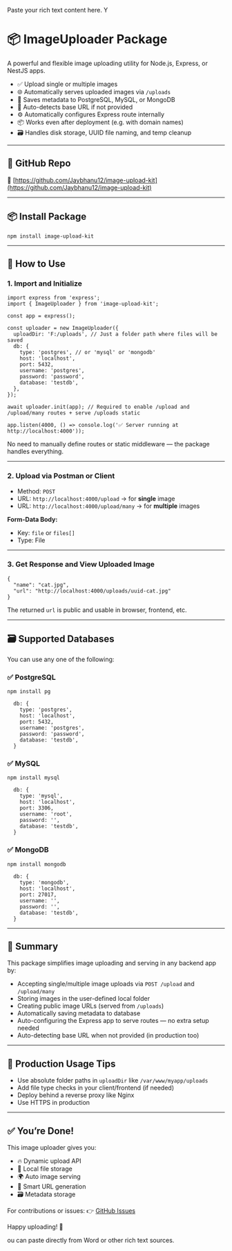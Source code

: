 Paste your rich text content here. Y

# 📦 ImageUploader Package

A powerful and flexible image uploading utility for Node.js, Express, or NestJS apps.

*    ✅ Upload single or multiple images     
*    🌐 Automatically serves uploaded images via `/uploads`   
*    💾 Saves metadata to PostgreSQL, MySQL, or MongoDB    
*    🧠 Auto-detects base URL if not provided    
*    ⚙️ Automatically configures Express route internally  
*    📦 Works even after deployment (e.g. with domain names)   
*    🗃 Handles disk storage, UUID file naming, and temp cleanup    

* * *

## 🔗 GitHub Repo

🔗 [https://github.com/Jaybhanu12/image-upload-kit](https://github.com/Jaybhanu12/image-upload-kit)

* * *

## 📦 Install Package

```
npm install image-upload-kit
```

* * *

## 🧰 How to Use

### 1\. Import and Initialize

```
import express from 'express';
import { ImageUploader } from 'image-upload-kit';

const app = express();

const uploader = new ImageUploader({
  uploadDir: 'F:/uploads', // Just a folder path where files will be saved
  db: {
    type: 'postgres', // or 'mysql' or 'mongodb'
    host: 'localhost',
    port: 5432,
    username: 'postgres',
    password: 'password',
    database: 'testdb',
  },
});

await uploader.init(app); // Required to enable /upload and /upload/many routes + serve /uploads static

app.listen(4000, () => console.log('✅ Server running at http://localhost:4000'));
```

No need to manually define routes or static middleware — the package handles everything.

* * *

### 2\. Upload via Postman or Client

*    Method: `POST`    
*    URL: `http://localhost:4000/upload` → for **single** image     
*    URL: `http://localhost:4000/upload/many` → for **multiple** images  

**Form-Data Body:**

*    Key: `file` or `files[]`
*    Type: File   

* * *

### 3\. Get Response and View Uploaded Image

```
{
  "name": "cat.jpg",
  "url": "http://localhost:4000/uploads/uuid-cat.jpg"
}
```

The returned `url` is public and usable in browser, frontend, etc.

* * *

## 🗃 Supported Databases

You can use any one of the following:

### ✅ PostgreSQL

```
npm install pg
```

```
  db: {
    type: 'postgres',
    host: 'localhost',
    port: 5432,
    username: 'postgres',
    password: 'password',
    database: 'testdb',
  }
```

### ✅ MySQL

```
npm install mysql
```

```
  db: {
    type: 'mysql',
    host: 'localhost',
    port: 3306,
    username: 'root',
    password: '',
    database: 'testdb',
  }
```

### ✅ MongoDB

```
npm install mongodb
```

```
  db: {
    type: 'mongodb',
    host: 'localhost',
    port: 27017,
    username: '',
    password: '',
    database: 'testdb',
  }
```

* * *

## 📌 Summary

This package simplifies image uploading and serving in any backend app by:

*    Accepting single/multiple image uploads via `POST /upload` and `/upload/many`  
*    Storing images in the user-defined local folder 
*    Creating public image URLs (served from `/uploads`)   
*    Automatically saving metadata to database  
*    Auto-configuring the Express app to serve routes — no extra setup needed    
*    Auto-detecting base URL when not provided (in production too)  

* * *

## 🔐 Production Usage Tips

*    Use absolute folder paths in `uploadDir` like `/var/www/myapp/uploads`  
*    Add file type checks in your client/frontend (if needed)   
*    Deploy behind a reverse proxy like Nginx   
*    Use HTTPS in production   

* * *

## ✅ You’re Done!

This image uploader gives you:

*    🔥 Dynamic upload API  
*    📂 Local file storage    
*    🌍 Auto image serving    
*    🧠 Smart URL generation    
*    🗃 Metadata storage   

For contributions or issues: 👉 [GitHub Issues](https://github.com/Jaybhanu12/image-upload-kit)

Happy uploading! 📸

ou can paste directly from Word or other rich text sources.

